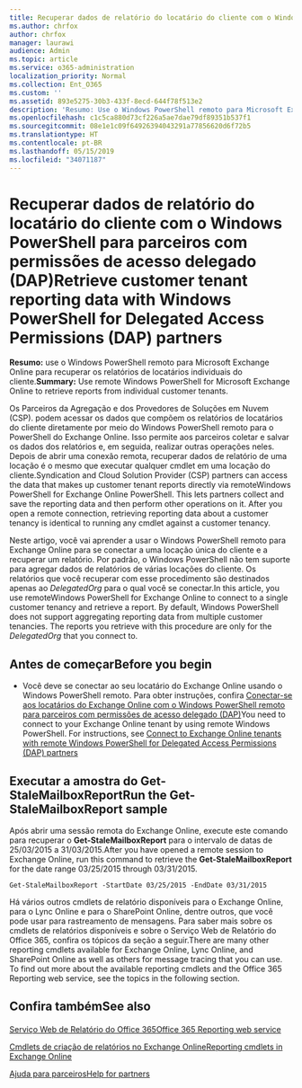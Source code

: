 ```yaml
---
title: Recuperar dados de relatório do locatário do cliente com o Windows PowerShell para parceiros com permissões de acesso delegado (DAP)
ms.author: chrfox
author: chrfox
manager: laurawi
audience: Admin
ms.topic: article
ms.service: o365-administration
localization_priority: Normal
ms.collection: Ent_O365
ms.custom: ''
ms.assetid: 893e5275-30b3-433f-8ecd-644f78f513e2
description: 'Resumo: Use o Windows PowerShell remoto para Microsoft Exchange Online para recuperar os relatórios de locatários individuais do cliente.'
ms.openlocfilehash: c1c5ca880d73cf226a5ae7dae79df89351b537f1
ms.sourcegitcommit: 08e1e1c09f64926394043291a77856620d6f72b5
ms.translationtype: HT
ms.contentlocale: pt-BR
ms.lasthandoff: 05/15/2019
ms.locfileid: "34071187"
---
```

# <a name="retrieve-customer-tenant-reporting-data-with-windows-powershell-for-delegated-access-permissions-dap-partners"></a><span data-ttu-id="42f2d-103">Recuperar dados de relatório do locatário do cliente com o Windows PowerShell para parceiros com permissões de acesso delegado (DAP)</span><span class="sxs-lookup"><span data-stu-id="42f2d-103">Retrieve customer tenant reporting data with Windows PowerShell for Delegated Access Permissions (DAP) partners</span></span>

 <span data-ttu-id="42f2d-104">**Resumo:** use o Windows PowerShell remoto para Microsoft Exchange Online para recuperar os relatórios de locatários individuais do cliente.</span><span class="sxs-lookup"><span data-stu-id="42f2d-104">**Summary:** Use remote Windows PowerShell for Microsoft Exchange Online to retrieve reports from individual customer tenants.</span></span>
  
<span data-ttu-id="42f2d-p101">Os Parceiros da Agregação e dos Provedores de Soluções em Nuvem (CSP). podem acessar os dados que compõem os relatórios de locatários do cliente diretamente por meio do Windows PowerShell remoto para o PowerShell do Exchange Online. Isso permite aos parceiros coletar e salvar os dados dos relatórios e, em seguida, realizar outras operações neles. Depois de abrir uma conexão remota, recuperar dados de relatório de uma locação é o mesmo que executar qualquer cmdlet em uma locação do cliente.</span><span class="sxs-lookup"><span data-stu-id="42f2d-p101">Syndication and Cloud Solution Provider (CSP) partners can access the data that makes up customer tenant reports directly via remoteWindows PowerShell for Exchange Online PowerShell. This lets partners collect and save the reporting data and then perform other operations on it. After you open a remote connection, retrieving reporting data about a customer tenancy is identical to running any cmdlet against a customer tenancy.</span></span>
  
<span data-ttu-id="42f2d-p102">Neste artigo, você vai aprender a usar o Windows PowerShell remoto para Exchange Online para se conectar a uma locação única do cliente e a recuperar um relatório. Por padrão, o Windows PowerShell não tem suporte para agregar dados de relatórios de várias locações do cliente. Os relatórios que você recuperar com esse procedimento são destinados apenas ao  _DelegatedOrg_ para o qual você se conectar.</span><span class="sxs-lookup"><span data-stu-id="42f2d-p102">In this article, you use remoteWindows PowerShell for Exchange Online to connect to a single customer tenancy and retrieve a report. By default, Windows PowerShell does not support aggregating reporting data from multiple customer tenancies. The reports you retrieve with this procedure are only for the  _DelegatedOrg_ that you connect to.</span></span>
  
 
## <a name="before-you-begin"></a><span data-ttu-id="42f2d-111">Antes de começar</span><span class="sxs-lookup"><span data-stu-id="42f2d-111">Before you begin</span></span>

- <span data-ttu-id="42f2d-p103">Você deve se conectar ao seu locatário do Exchange Online usando o Windows PowerShell remoto. Para obter instruções, confira [Conectar-se aos locatários do Exchange Online com o Windows PowerShell remoto para parceiros com permissões de acesso delegado (DAP)](connect-to-exchange-online-tenants-with-remote-windows-powershell-for-delegated.md)</span><span class="sxs-lookup"><span data-stu-id="42f2d-p103">You need to connect to your Exchange Online tenant by using remote Windows PowerShell. For instructions, see [Connect to Exchange Online tenants with remote Windows PowerShell for Delegated Access Permissions (DAP) partners](connect-to-exchange-online-tenants-with-remote-windows-powershell-for-delegated.md)</span></span>
    
## <a name="run-the-get-stalemailboxreport-sample"></a><span data-ttu-id="42f2d-114">Executar a amostra do Get-StaleMailboxReport</span><span class="sxs-lookup"><span data-stu-id="42f2d-114">Run the Get-StaleMailboxReport sample</span></span>

<span data-ttu-id="42f2d-115">Após abrir uma sessão remota do Exchange Online, execute este comando para recuperar o **Get-StaleMailboxReport** para o intervalo de datas de 25/03/2015 a 31/03/2015.</span><span class="sxs-lookup"><span data-stu-id="42f2d-115">After you have opened a remote session to Exchange Online, run this command to retrieve the **Get-StaleMailboxReport** for the date range 03/25/2015 through 03/31/2015.</span></span>
  
```
Get-StaleMailboxReport -StartDate 03/25/2015 -EndDate 03/31/2015
```

<span data-ttu-id="42f2d-p104">Há vários outros cmdlets de relatório disponíveis para o Exchange Online, para o Lync Online e para o SharePoint Online, dentre outros, que você pode usar para rastreamento de mensagens. Para saber mais sobre os cmdlets de relatórios disponíveis e sobre o Serviço Web de Relatório do Office 365, confira os tópicos da seção a seguir.</span><span class="sxs-lookup"><span data-stu-id="42f2d-p104">There are many other reporting cmdlets available for Exchange Online, Lync Online, and SharePoint Online as well as others for message tracing that you can use. To find out more about the available reporting cmdlets and the Office 365 Reporting web service, see the topics in the following section.</span></span>
  
## <a name="see-also"></a><span data-ttu-id="42f2d-118">Confira também</span><span class="sxs-lookup"><span data-stu-id="42f2d-118">See also</span></span>

#### 

[<span data-ttu-id="42f2d-119">Serviço Web de Relatório do Office 365</span><span class="sxs-lookup"><span data-stu-id="42f2d-119">Office 365 Reporting web service</span></span>](https://go.microsoft.com/fwlink/p/?LinkId=532777)
  
[<span data-ttu-id="42f2d-120">Cmdlets de criação de relatórios no Exchange Online</span><span class="sxs-lookup"><span data-stu-id="42f2d-120">Reporting cmdlets in Exchange Online</span></span>](https://go.microsoft.com/fwlink/p/?LinkId=526430)
  
[<span data-ttu-id="42f2d-121">Ajuda para parceiros</span><span class="sxs-lookup"><span data-stu-id="42f2d-121">Help for partners</span></span>](https://go.microsoft.com/fwlink/p/?LinkID=533477)

